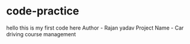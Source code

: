 # code-practice
hello this is my first code here
Author - Rajan yadav
Project Name - Car driving course management 
